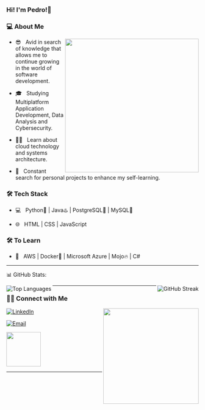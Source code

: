 ### Hi! I'm Pedro!👋

<h3> 💻 About Me </h3>

<img align='right' src="https://media.giphy.com/media/qgQUggAC3Pfv687qPC/giphy.gif" width="350">

- 😎 &nbsp; Avid in search of knowledge that allows me to continue growing in the world of software development.

- 🎓 &nbsp; Studying Multiplatform Application Development, Data Analysis and Cybersecurity.

- 🧑‍💻 &nbsp; Learn about cloud technology and systems architecture.

- 🚀 &nbsp; Constant search for personal projects to enhance my self-learning.

<h3>🛠 Tech Stack</h3>

- 💻 &nbsp; Python🐍 | Java♨️ | PostgreSQL🐘 | MySQL🐬

- 🌐 &nbsp; HTML | CSS | JavaScript

<!--

- 🛢 &nbsp; MongoDB

- 🔧 &nbsp; Git | Markdown | Selenium | Tidyverse

- 🖥 &nbsp; Illustrator| Photoshop | InDesign

-->

<h3>🛠 To Learn</h3>

- 🔧 &nbsp; AWS | Docker🐳 | Microsoft Azure | Mojo🔥 | C#

<hr>
<p align="center">
  
📊 GitHub Stats:

  <img src="https://github-readme-stats.vercel.app/api/top-langs/?username=rizquez&theme=dark&hide_border=false&include_all_commits=true&count_private=true&layout=compact" alt="Top Languages" align="left" />
  <img src="https://github-readme-streak-stats.herokuapp.com/?user=rizquez&theme=dark&hide_border=false" alt="GitHub Streak" align="right" />
</p>

<hr>

<p align="center">
  
<h3> 🤝🏻 Connect with Me </h3>

<img src="https://www.tecnoschool.com.ar/img/cursos/python/trabajando.gif" width="250" align='right'>

<p align="center">

<a href="https://www.linkedin.com/in/pedro-rizquez/"><img alt="LinkedIn" src="https://img.shields.io/badge/LinkedIn-Pedro%20Rizquez-blue?style=flat-square&logo=linkedin"></a>

<a href="mailto:pedro.rizquez.94@hotmail.com"><img alt="Email" src="https://img.shields.io/badge/Email-Pedro Rizquez-blue?style=flat-square&logo=gmail"></a>

<img src="https://cdn.dribbble.com/users/420183/screenshots/2875637/octocat_github.gif" width="90">

</p>

</p>

<hr>
